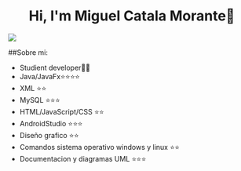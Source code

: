 <div align="center">
  <h1 align="center">Hi, I'm <a>Miguel Catala Morante</a>👋</h1>
</div>
<img src="https://static.vecteezy.com/system/resources/previews/000/523/378/large_2x/web-development-application-design-coding-and-programming-on-laptop-and-smartphone-concept-with-programming-language-and-program-code-and-layout-on-screen-vector.jpg">

##Sobre mi:

- Studient developer👨‍🎓
- Java/JavaFx⭐⭐⭐⭐
- XML ⭐⭐
- MySQL ⭐⭐⭐
- HTML/JavaScript/CSS ⭐⭐
- AndroidStudio ⭐⭐⭐
- Diseño grafico ⭐⭐
- Comandos sistema operativo windows y linux ⭐⭐
- Documentacion y diagramas UML ⭐⭐⭐
  <br>
